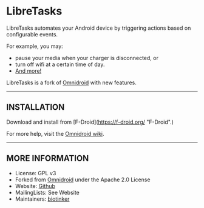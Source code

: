 # LibreTasks #

LibreTasks automates your Android device by triggering actions based on configurable events.

For example, you may:
* pause your media when your charger is disconnected, or 
* turn off wifi at a certain time of day.
* [And more!](https://code.google.com/archive/p/omnidroid/wikis)

LibreTasks is a fork of [Omnidroid](http://code.google.com/p/omnidroid "Omnidroid") with new features.

---

## INSTALLATION ##

Download and install from [F-Droid](https://f-droid.org/ "F-Droid".)

For more help, visit the [Omnidroid wiki](https://code.google.com/archive/p/omnidroid/wikis).

---

## MORE INFORMATION ##

* License: GPL v3
* Forked from [Omnidroid](http://code.google.com/p/omnidroid "Omnidroid") under the Apache 2.0 License
* Website: [Github](../..)
* MailingLists: See Website
* Maintainers: [biotinker](https://github.com/biotinker)

